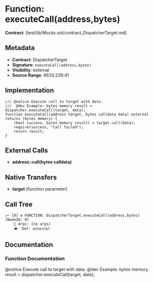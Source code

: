 # Function: executeCall(address,bytes)

**Contract**: [test/lib/Mocks.sol/contract_DispatcherTarget.md]

## Metadata

- **Contract**: DispatcherTarget
- **Signature**: `executeCall(address,bytes)`
- **Visibility**: external
- **Source Range**: 6633:226:41

## Implementation

```solidity
/// @notice Execute call to target with data.
///  @dev Example: bytes memory result = dispatcher.executeCall(target, data);
function executeCall(address target, bytes calldata data) external returns (bytes memory) {
    (bool success, bytes memory result) = target.call(data);
    require(success, "Call failed");
    return result;
}
```

## External Calls

- **address::call(bytes calldata)**

## Native Transfers

- **target** (function parameter)

## Call Tree

```
┌─ [0] ⚙️ FUNCTION: DispatcherTarget.executeCall(address,bytes) (NodeID: 0)
    💬 Args: [no args]
    👁️  Def: external
```

## Documentation

### Function Documentation

@notice Execute call to target with data.
 @dev Example: bytes memory result = dispatcher.executeCall(target, data);
